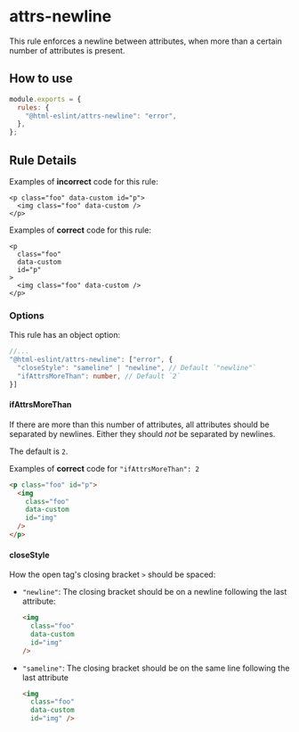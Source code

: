 # attrs-newline

This rule enforces a newline between attributes, when more than a certain number of attributes is present.

## How to use

```js,.eslintrc.js
module.exports = {
  rules: {
    "@html-eslint/attrs-newline": "error",
  },
};
```

## Rule Details

Examples of **incorrect** code for this rule:

<!-- prettier-ignore -->
```html,incorrect
<p class="foo" data-custom id="p">
  <img class="foo" data-custom />
</p>
```

Examples of **correct** code for this rule:

```html,correct
<p
  class="foo"
  data-custom
  id="p"
>
  <img class="foo" data-custom />
</p>
```

### Options

This rule has an object option:

```ts
//...
"@html-eslint/attrs-newline": ["error", {
  "closeStyle": "sameline" | "newline", // Default `"newline"`
  "ifAttrsMoreThan": number, // Default `2`
}]
```

#### ifAttrsMoreThan

If there are more than this number of attributes, all attributes should be separated by newlines. Either they should _not_ be separated by newlines.

The default is `2`.

Examples of **correct** code for `"ifAttrsMoreThan": 2`

<!-- prettier-ignore -->
```html
<p class="foo" id="p">
  <img
    class="foo"
    data-custom
    id="img"
  />
</p>
```

#### closeStyle

How the open tag's closing bracket `>` should be spaced:

- `"newline"`: The closing bracket should be on a newline following the last attribute:
  <!-- prettier-ignore -->
  ```html
  <img
    class="foo"
    data-custom
    id="img"
  />
  ```

- `"sameline"`: The closing bracket should be on the same line following the last attribute
  <!-- prettier-ignore -->
  ```html
  <img
    class="foo"
    data-custom
    id="img" />
  ```
